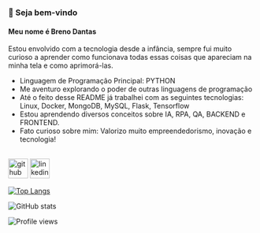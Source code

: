 ### 👋 Seja bem-vindo
#### Meu nome é Breno Dantas
Estou envolvido com a tecnologia desde a infância, sempre fui muito curioso a aprender como funcionava todas essas coisas que apareciam na minha tela e como aprimorá-las.

- Linguagem de Programação Principal: PYTHON
- Me aventuro explorando o poder de outras linguagens de programação
- Até o feito desse README já trabalhei com as seguintes tecnologias: Linux, Docker, MongoDB, MySQL, Flask, Tensorflow
- Estou aprendendo diversos conceitos sobre IA, RPA, QA, BACKEND e FRONTEND.
- Fato curioso sobre mim: Valorizo muito empreendedorismo, inovação e tecnologia!

[<br><img src='https://cdn.jsdelivr.net/npm/simple-icons@3.0.1/icons/github.svg' alt='github' height='40'>](https://github.com/brenossa)  [<img src='https://cdn.jsdelivr.net/npm/simple-icons@3.0.1/icons/linkedin.svg' alt='linkedin' height='40'>](https://www.linkedin.com/in/brenodantasdev/)  

[![Top Langs](https://github-readme-stats.vercel.app/api/top-langs/?username=brenossa)](https://github.com/anuraghazra/github-readme-stats)

![GitHub stats](https://github-readme-stats.vercel.app/api?username=brenossa&show_icons=true)  

![Profile views](https://gpvc.arturio.dev/brenossa)  
